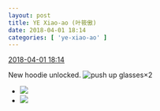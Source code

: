 ```yaml
---
layout: post
title: YE Xiao-ao (叶筱傲)
date: 2018-04-01 18:14
categories: [ 'ye-xiao-ao' ]
---
```


<div class="weibo-info">
  <a href="https://weibo.com/6340485168/Ga5T8d9Ou">2018-04-01 18:14</a>
</div>

New hoodie unlocked. ![push up glasses](https://img.t.sinajs.cn/t4/appstyle/expression/ext/normal/fc/moren_bbjdnew_org.png)×2

<!-- more -->

<ul class="weibo-pic-list-1">
  <li class="weibo-pic">
    <a href="//wx4.sinaimg.cn/mw690/006V61POgy1fpxblu2whjj30u01hc7wh.jpg"><img src="//wx4.sinaimg.cn/thumb150/006V61POgy1fpxblu2whjj30u01hc7wh.jpg"/></a>
  </li>
  <li class="weibo-pic">
    <a href="//wx3.sinaimg.cn/mw690/006V61POgy1fpxblvmur3j30u01hc7wh.jpg"><img src="//wx3.sinaimg.cn/thumb150/006V61POgy1fpxblvmur3j30u01hc7wh.jpg"/></a>
  </li>
</ul>
